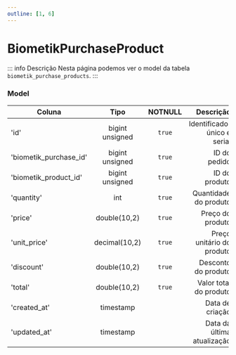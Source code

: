 ```yaml
---
outline: [1, 6]
---
```


# BiometikPurchaseProduct

::: info Descrição
Nesta página podemos ver o model da tabela `biometik_purchase_products`.
:::

### Model

| Coluna                 |      Tipo       | NOTNULL |                    Descrição |
| ---------------------- | :-------------: | :-----: | ---------------------------: |
| 'id'                   | bigint unsigned |  `true`   | Identificador único e serial |
| 'biometik_purchase_id' | bigint unsigned |  `true`   |                 ID do pedido |
| 'biometik_product_id'  | bigint unsigned |  `true`   |                ID do produto |
| 'quantity'             |       int       |  `true`   |        Quantidade do produto |
| 'price'                |  double(10,2)   |  `true`   |             Preço do produto |
| 'unit_price'           |  decimal(10,2)  |  `true`   |    Preço unitário do produto |
| 'discount'             |  double(10,2)   |  `true`   |          Desconto do produto |
| 'total'                |  double(10,2)   |  `true`   |       Valor total do produto |
| 'created_at'           |    timestamp    |         |              Data de criação |
| 'updated_at'           |    timestamp    |         |    Data da última atualização |
